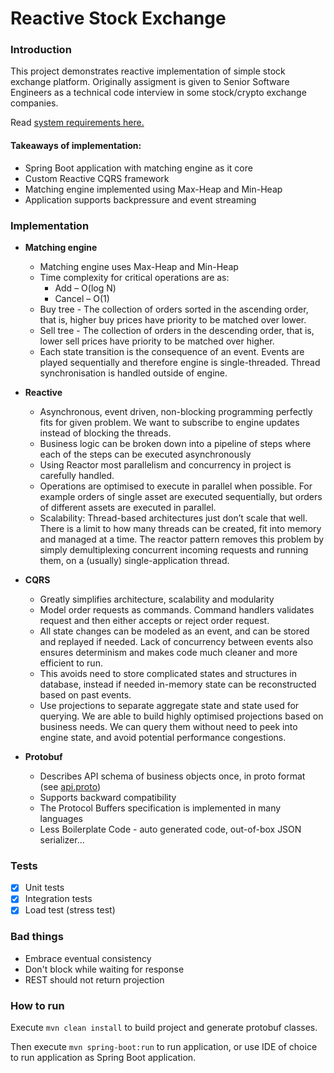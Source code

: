 # Reactive Stock Exchange

### Introduction

This project demonstrates reactive implementation of simple stock exchange platform.
Originally assigment is given to Senior Software Engineers as a technical code interview in some stock/crypto exchange companies.

Read [system requirements here.](system_requirements.pdf)

#### Takeaways of implementation:
- Spring Boot application with matching engine as it core
- Custom Reactive CQRS framework
- Matching engine implemented using Max-Heap and Min-Heap
- Application supports backpressure and event streaming

### Implementation

- **Matching engine**
    + Matching engine uses Max-Heap and Min-Heap
    + Time complexity for critical operations are as:
        + Add – O(log N)
        + Cancel – O(1)
    + Buy tree - The collection of orders sorted in the ascending order, that is, higher buy prices have priority to be matched over lower.
    + Sell tree - The collection of orders in the descending order, that is, lower sell prices have priority to be matched over higher.
    + Each state transition is the consequence of an event. Events are played sequentially and therefore engine is single-threaded. Thread synchronisation is handled outside of engine.

- **Reactive**
    + Asynchronous, event driven, non-blocking programming perfectly fits for given problem. We want to subscribe to engine updates instead of blocking the threads.
    + Business logic can be broken down into a pipeline of steps where each of the steps can be executed asynchronously
    + Using Reactor most parallelism and concurrency in project is carefully handled.
    + Operations are optimised to execute in parallel when possible. For example orders of single asset are executed sequentially, but orders of different assets are executed in parallel.
    + Scalability: Thread-based architectures just don’t scale that well. There is a limit to how many threads can be created, fit into memory and managed at a time. The reactor pattern removes this problem by simply demultiplexing concurrent incoming requests and running them, on a (usually) single-application thread.


- **CQRS**
    + Greatly simplifies architecture, scalability and modularity
    + Model order requests as commands. Command handlers validates request and then either accepts or reject order request.
    + All state changes can be modeled as an event, and can be stored and replayed if needed. Lack of concurrency between events also ensures determinism and makes code much cleaner and more efficient to run.
    + This avoids need to store complicated states and structures in database, instead if needed in-memory state can be reconstructed based on past events.
    + Use projections to separate aggregate state and state used for querying. We are able to build highly optimised projections based on business needs. We can query them without need to peek into engine state, and avoid potential performance congestions.


- **Protobuf**
    + Describes API schema of business objects once, in proto format (see [api.proto](src/main/resources/api.proto))
    + Supports backward compatibility
    + The Protocol Buffers specification is implemented in many languages
    + Less Boilerplate Code - auto generated code, out-of-box JSON serializer...

### Tests

- [x] Unit tests
- [x] Integration tests
- [x] Load test (stress test)

### Bad things
- Embrace eventual consistency
- Don't block while waiting for response
- REST should not return projection

### How to run

Execute `mvn clean install` to build project and generate protobuf classes.

Then execute `mvn spring-boot:run` to run application, or use IDE of choice to run application as Spring Boot application.